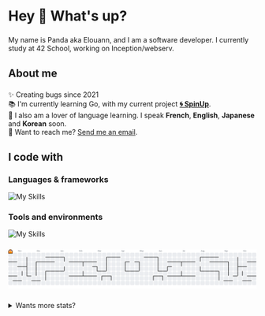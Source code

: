 <h1 align="left">Hey 🌺 What's up?</h1>

###

<p align="left">My name is Panda aka Elouann, and I am a software developer. I currently study at 42 School, working on Inception/webserv.</p>

###

<h2 align="left">About me</h2>

###

<p align="left">
  ✨ Creating bugs since 2021<br>📚 I'm currently learning Go, with my current project <a href="https://github.com/SpinUp-CLI"><strong>🌀 SpinUp</strong></a>.<br>
  🎲 I also am a lover of language learning. I speak <strong>French</strong>, <strong>English</strong>, <strong>Japanese</strong> and <strong>Korean</strong> soon.<br>
  📩 Want to reach me? <a href="mailto:elouannhosta.pro@gmail.com">Send me an email</a>.</p>

###

<h2 align="left">I code with</h2>

<h3 align="left">Languages & frameworks</h3>

![My Skills](https://skillicons.dev/icons?i=flask,vuejs,nuxt,go,docker,cpp,c,bash,ts,js,scss,python,rust&theme=dark&perline=15)

<h3 align="left">Tools and environments</h3>

![My Skills](https://skillicons.dev/icons?i=neovim,vscode,vim,linux,apple,git,github,gitlab&theme=dark&perline=15)

###

<picture>
  <source media="(prefers-color-scheme: dark)" srcset="https://raw.githubusercontent.com/panda2742/panda2742/output/pacman-contribution-graph-dark.svg">
  <source media="(prefers-color-scheme: light)" srcset="https://raw.githubusercontent.com/panda2742/panda2742/output/pacman-contribution-graph.svg">
  <img alt="pacman contribution graph" src="https://raw.githubusercontent.com/panda2742/panda2742/output/pacman-contribution-graph.svg">
</picture>

###

<details>
  <summary>Wants more stats?</summary>

  <!--START_SECTION:waka-->
![Code Time](http://img.shields.io/badge/Code%20Time-2%2C777%20hrs%201%20min-blue)

**🐱 My GitHub Data** 

> 📦 25.0 kB Used in GitHub's Storage 
 > 
> 🏆 959 Contributions in the Year 2025
 > 
> 💼 Opted to Hire
 > 
> 📜 23 Public Repositories 
 > 
> 🔑 9 Private Repositories 
 > 
**I'm an Early 🐤** 

```text
🌞 Morning                317 commits         █████░░░░░░░░░░░░░░░░░░░░   18.93 % 
🌆 Daytime                917 commits         ██████████████░░░░░░░░░░░   54.75 % 
🌃 Evening                398 commits         ██████░░░░░░░░░░░░░░░░░░░   23.76 % 
🌙 Night                  43 commits          █░░░░░░░░░░░░░░░░░░░░░░░░   02.57 % 
```
📅 **I'm Most Productive on Wednesday** 

```text
Monday                   259 commits         ████░░░░░░░░░░░░░░░░░░░░░   15.46 % 
Tuesday                  288 commits         ████░░░░░░░░░░░░░░░░░░░░░   17.19 % 
Wednesday                343 commits         █████░░░░░░░░░░░░░░░░░░░░   20.48 % 
Thursday                 261 commits         ████░░░░░░░░░░░░░░░░░░░░░   15.58 % 
Friday                   285 commits         ████░░░░░░░░░░░░░░░░░░░░░   17.01 % 
Saturday                 146 commits         ██░░░░░░░░░░░░░░░░░░░░░░░   08.72 % 
Sunday                   93 commits          █░░░░░░░░░░░░░░░░░░░░░░░░   05.55 % 
```


📊 **This Week I Spent My Time On** 

```text
💬 Programming Languages: 
Go                       14 hrs 31 mins      █████████████████░░░░░░░░   67.12 % 
Bash                     3 hrs 5 mins        ████░░░░░░░░░░░░░░░░░░░░░   14.28 % 
Other                    1 hr 37 mins        ██░░░░░░░░░░░░░░░░░░░░░░░   07.54 % 
Image (svg)              1 hr 21 mins        ██░░░░░░░░░░░░░░░░░░░░░░░   06.25 % 
INI                      14 mins             ░░░░░░░░░░░░░░░░░░░░░░░░░   01.10 % 

🐱‍💻 Projects: 
SpinUp                   17 hrs 47 mins      █████████████████████░░░░   82.22 % 
Inception                3 hrs 31 mins       ████░░░░░░░░░░░░░░░░░░░░░   16.29 % 
42-cub3d                 11 mins             ░░░░░░░░░░░░░░░░░░░░░░░░░   00.87 % 
vue-template             3 mins              ░░░░░░░░░░░░░░░░░░░░░░░░░   00.26 % 
nvim                     2 mins              ░░░░░░░░░░░░░░░░░░░░░░░░░   00.21 % 

💻 Operating System: 
Linux                    13 hrs 24 mins      ████████████████░░░░░░░░░   62.00 % 
Mac                      8 hrs 13 mins       ██████████░░░░░░░░░░░░░░░   38.00 % 
```


<!--END_SECTION:waka-->
</details>
